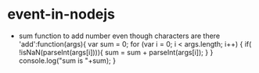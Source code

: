 # event-in-nodejs

- sum function to add number even though characters are there
'add':function(args){
	var sum = 0;
	for (var i = 0; i < args.length; i++) {
		if( !isNaN(parseInt(args[i]))){
			sum = sum + parseInt(args[i]);
		}
		}
		console.log("sum is "+sum);
	}
